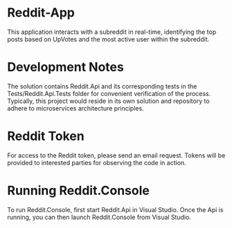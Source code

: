 # Reddit-App
This application interacts with a subreddit in real-time, identifying the top posts based on UpVotes and the most active user within the subreddit.

# Development Notes
The solution contains Reddit.Api and its corresponding tests in the Tests/Reddit.Api.Tests folder for convenient verification of the process. Typically, this project would reside in its own solution and repository to adhere to microservices architecture principles.

# Reddit Token
For access to the Reddit token, please send an email request. Tokens will be provided to interested parties for observing the code in action.

# Running Reddit.Console
To run Reddit.Console, first start Reddit.Api in Visual Studio. Once the Api is running, you can then launch Reddit.Console from Visual Studio.